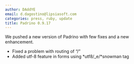 ```yaml
---
author: DAddYE
email: d.dagostino@lipsiasoft.com
categories: press, ruby, update
title: Padrino 0.9.17
---
```


We pushed a new version of Padrino with few fixes and a new enhancement.

<break>

-   Fixed a problem with routing of “/”
-   Added utf-8 feature in forms using *utf8/\_e/*snowman tag
